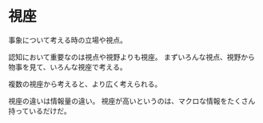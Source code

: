 # 視座

事象について考える時の立場や視点。

認知において重要なのは視点や視野よりも視座。
まずいろんな視点、視野から物事を見て、いろんな視座で考える。

複数の視座から考えると、より広く考えられる。

視座の違いは情報量の違い。
視座が高いというのは、マクロな情報をたくさん持っているだけだ。
